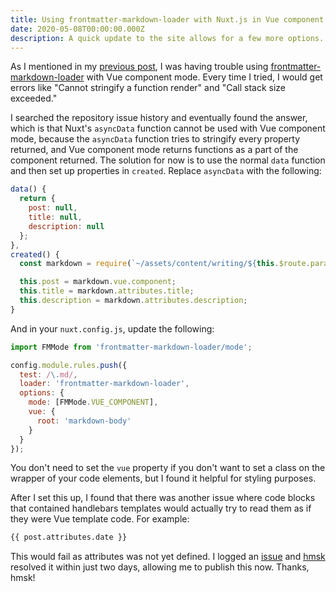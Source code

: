 ```yaml
---
title: Using frontmatter-markdown-loader with Nuxt.js in Vue component mode
date: 2020-05-08T00:00:00.000Z
description: A quick update to the site allows for a few more options.
---
```


As I mentioned in my [previous post](/writing/making-a-next-level-website-with-nuxtjs-vue-markdown-and-netlify-part-2), I was having trouble using [frontmatter-markdown-loader](https://github.com/hmsk/frontmatter-markdown-loader#readme) with Vue component mode. Every time I tried, I would get errors like "Cannot stringify a function render" and "Call stack size exceeded."

I searched the repository issue history and eventually found the answer, which is that Nuxt's `asyncData` function cannot be used with Vue component mode, because the `asyncData` function tries to stringify every property returned, and Vue component mode returns functions as a part of the component returned. The solution for now is to use the normal `data` function and then set up properties in `created`. Replace `asyncData` with the following:

```js
data() {
  return {
    post: null,
    title: null,
    description: null
  };
},
created() {
  const markdown = require(`~/assets/content/writing/${this.$route.params.writing}.md`);

  this.post = markdown.vue.component;
  this.title = markdown.attributes.title;
  this.description = markdown.attributes.description;
}
```

And in your `nuxt.config.js`, update the following:

```js
import FMMode from 'frontmatter-markdown-loader/mode';
```

```js
config.module.rules.push({
  test: /\.md/,
  loader: 'frontmatter-markdown-loader',
  options: {
    mode: [FMMode.VUE_COMPONENT],
    vue: {
      root: 'markdown-body'
    }
  }
});
```

You don't need to set the `vue` property if you don't want to set a class on the wrapper of your code elements, but I found it helpful for styling purposes.

After I set this up, I found that there was another issue where code blocks that contained handlebars templates would actually try to read them as if they were Vue template code. For example:

```html
{{ post.attributes.date }}
```

This would fail as attributes was not yet defined. I logged an [issue](https://github.com/hmsk/frontmatter-markdown-loader/issues/154) and [hmsk](https://github.com/hmsk) resolved it within just two days, allowing me to publish this now. Thanks, hmsk!
